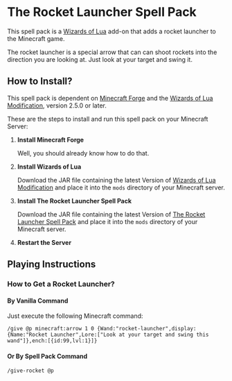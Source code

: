 # The Rocket Launcher Spell Pack

This spell pack is a [Wizards of Lua](http://www.wizards-of-lua.net) add-on that adds a rocket launcher to the Minecraft game.

The rocket launcher is a special arrow that can can shoot rockets into the direction you are looking at.
Just look at your target and swing it.

## How to Install?
This spell pack is dependent on [Minecraft Forge](http://files.minecraftforge.net/maven/net/minecraftforge/forge/index_1.12.2.html) 
and the [Wizards of Lua Modification](https://minecraft.curseforge.com/projects/wizards-of-lua/files), version 2.5.0 or later.

These are the steps to install and run this spell pack on your Minecraft Server:

1. **Install Minecraft Forge**

     Well, you should already know how to do that.
2. **Install Wizards of Lua**

     Download the JAR file containing the latest Version of 
     [Wizards of Lua Modification](https://minecraft.curseforge.com/projects/wizards-of-lua/files) and place it
     into the `mods` directory of your Minecraft server.
     
3. **Install The Rocket Launcher Spell Pack**

    Download the JAR file containing the latest Version of 
    [The Rocket Launcher Spell Pack](https://minecraft.curseforge.com/projects/rocket-launcher-spell-pack/files) and place it
    into the `mods` directory of your Minecraft server.
    
4. **Restart the Server**

## Playing Instructions
### How to Get a Rocket Launcher?
#### By Vanilla Command
Just execute the following Minecraft command:
```
/give @p minecraft:arrow 1 0 {Wand:"rocket-launcher",display:{Name:"Rocket Launcher",Lore:["Look at your target and swing this wand"]},ench:[{id:99,lvl:1}]}
```
#### Or By Spell Pack Command
```
/give-rocket @p
```
